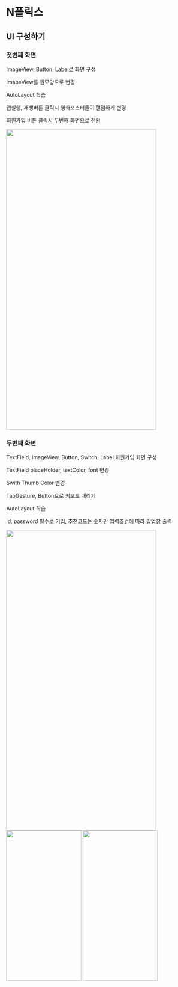 # N플릭스

## UI 구성하기

### 첫번째 화면

ImageView, Button, Label로 화면 구성

ImabeView를 원모양으로 변경

AutoLayout 학습

앱실행, 재생버튼 클릭시 영화포스터들이 랜덤하게 변경

회원가입 버튼 클릭시 두번째 화면으로 전환

<img src="https://velog.velcdn.com/images/rytak108/post/8ede4f6f-2075-4ec0-a98f-e24c4330d494/image.gif" width="400" height="800"/>



### 두번째 화면

TextField, ImageView, Button, Switch, Label 회원가입 화면 구성

TextField placeHolder, textColor, font 변경

Swith Thumb Color 변경

TapGesture, Button으로 키보드 내리기

AutoLayout 학습

id, password 필수로 기입, 추천코드는 숫자만 입력조건에 따라 팝업창 출력

<img src="https://velog.velcdn.com/images/rytak108/post/bd06b744-2190-472e-828b-6c1027c3a024/image.png" width="400" height="800"/>

<img src="https://velog.velcdn.com/images/rytak108/post/c87bd9a0-af1c-4480-8513-01d47dc63a76/image.png" width="200" height="400"/>
<img src="https://velog.velcdn.com/images/rytak108/post/9ba8f888-9cb7-4751-8cb0-4d2c33c7cc73/image.png" width="200" height="400"/>